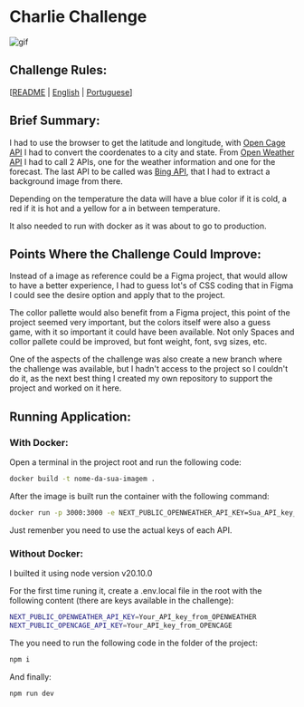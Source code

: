 # Charlie Challenge

<img src="_README.md/app.gif" alt="gif">

## Challenge Rules:

[[README](README.md) | [English](README.md) | [Portuguese](README.pt.md)]

## Brief Summary:

I had to use the browser to get the latitude and longitude, with [Open Cage API](https://api.opencagedata.com) I had to convert the coordenates to a city and state. From [Open Weather API](https://api.openweathermap.org) I had to call 2 APIs, one for the weather information and one for the forecast. The last API to be called was [Bing API](https://www.bing.com), that I had to extract a background image from there.

Depending on the temperature the data will have a blue color if it is cold, a red if it is hot and a yellow for a in between temperature.

It also needed to run with docker as it was about to go to production.

## Points Where the Challenge Could Improve:

Instead of a image as reference could be a Figma project, that would allow to have a better experience, I had to guess lot's of CSS coding that in Figma I could see the desire option and apply that to the project.

The collor pallette would also benefit from a Figma project, this point of the project seemed very important, but the colors itself were also a guess game, with it so important it could have been available. Not only Spaces and collor pallete could be improved, but font weight, font, svg sizes, etc.

One of the aspects of the challenge was also create a new branch where the challenge was available, but I hadn't access to the project so I couldn't do it, as the next best thing I created my own repository to support the project and worked on it here.

## Running Application:

### With Docker:

Open a terminal in the project root and run the following code:

```bash
docker build -t nome-da-sua-imagem .
```

After the image is built run the container with the following command:

```bash
docker run -p 3000:3000 -e NEXT_PUBLIC_OPENWEATHER_API_KEY=Sua_API_key_do_OPENWEATHER -e NEXT_PUBLIC_OPENCAGE_API_KEY=Sua_API_key_do_OPENCAGE nome-da-sua-imagem
```

Just remenber you need to use the actual keys of each API.

### Without Docker:

I builted it using node version v20.10.0

For the first time runing it, create a .env.local file in the root with the following content (there are keys available in the challenge):

```bash
NEXT_PUBLIC_OPENWEATHER_API_KEY=Your_API_key_from_OPENWEATHER
NEXT_PUBLIC_OPENCAGE_API_KEY=Your_API_key_from_OPENCAGE
```

The you need to run the following code in the folder of the project:

```bash
npm i
```

And finally:

```bash
npm run dev
```
